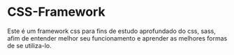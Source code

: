 # CSS-Framework
Este é um framework css para fins de estudo aprofundado do css, sass, afim de entender melhor seu funcionamento e aprender as melhores formas de se utiliza-lo.